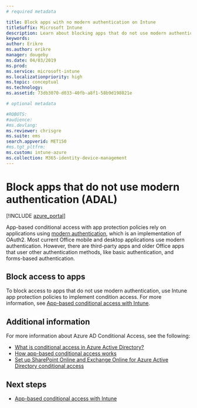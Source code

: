 ```yaml
---
# required metadata

title: Block apps with no modern authentication on Intune
titleSuffix: Microsoft Intune
description: Learn about blocking apps that do not use modern authentication (ADAL) using Microsoft Intune.
keywords:
author: Erikre
ms.author: erikre
manager: dougeby
ms.date: 04/03/2019
ms.prod:
ms.service: microsoft-intune
ms.localizationpriority: high
ms.topic: conceptual
ms.technology:
ms.assetid: 73db3070-d033-40fb-a8f1-58b9d198021e

# optional metadata

#ROBOTS:
#audience:
#ms.devlang:
ms.reviewer: chrisgre
ms.suite: ems
search.appverid: MET150
#ms.tgt_pltfrm:
ms.custom: intune-azure
ms.collection: M365-identity-device-management
---
```


# Block apps that do not use modern authentication (ADAL)

[!INCLUDE [azure_portal](./includes/azure_portal.md)]

App-based conditional access with app protection policies rely on applications using [modern authentication](https://support.office.com/article/Using-Office-365-modern-authentication-with-Office-clients-776c0036-66fd-41cb-8928-5495c0f9168a), which is an implementation of OAuth2. Most current Office mobile and desktop applications use modern authentication. However, there are third-party apps and older Office apps that user other authentication methods, like basic authentication, and forms-based authentication.

## Block access to apps

To block access to apps that do not use modern authentication, use Intune app protection policies to implement condition access. For more information, see [App-based conditional access with Intune](app-based-conditional-access-intune.md).

## Additional information

For more information about Azure AD Conditional Access, see the following:
- [What is conditional access in Azure Active Directory?](https://docs.microsoft.com/azure/active-directory/conditional-access/overview)
- [How app-based conditional access works](app-based-conditional-access-intune.md#how-app-based-conditional-access-works)
- [Set up SharePoint Online and Exchange Online for Azure Active Directory conditional access](https://docs.microsoft.com/azure/active-directory/conditional-access/conditional-access-for-exo-and-spo)

## Next steps

- [App-based conditional access with Intune](app-based-conditional-access-intune.md)
